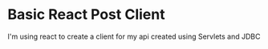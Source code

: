 # Basic React Post Client
I'm using react to create a client for my api created using Servlets and JDBC
